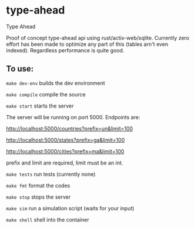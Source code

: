 # type-ahead
Type Ahead

Proof of concept type-ahead api using rust/actix-web/sqlite. Currently zero effort has been made to optimize 
any part of this (tables arn't even indexed). Regardless performance is quite good.

## To use:

`make dev-env` builds the dev environment

`make compile` compile the source 

`make start` starts the server

The server will be running on port 5000. Endpoints are:

[http://localhost:5000/countries?prefix=un&limit=100](http://localhost:5000/countries?prefix=un&limit=100)

[http://localhost:5000/states?prefix=ga&limit=100](http://localhost:5000/states?prefix=ga&limit=100)

[http://localhost:5000/cities?prefix=ma&limit=100](http://localhost:5000/cities?prefix=ma&limit=100)

prefix and limit are required, limit must be an int.

`make tests` run tests (currently none)

`make fmt` format the codes

`make stop` stops the server

`make sim` run a simulation script (waits for your input)

`make shell` shell into the container
